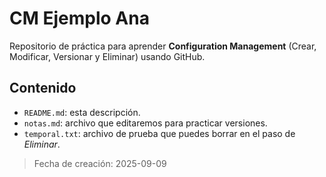 # CM Ejemplo Ana

Repositorio de práctica para aprender **Configuration Management** (Crear, Modificar, Versionar y Eliminar) usando GitHub.

## Contenido
- `README.md`: esta descripción.
- `notas.md`: archivo que editaremos para practicar versiones.
- `temporal.txt`: archivo de prueba que puedes borrar en el paso de *Eliminar*.

> Fecha de creación: 2025-09-09
